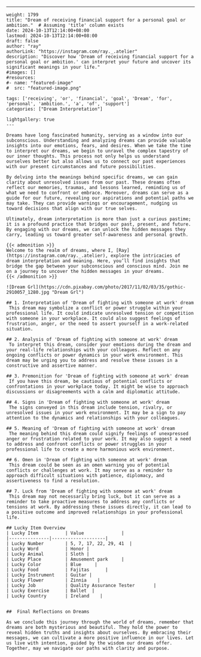 ---
    weight: 1799
    title: "Dream of receiving financial support for a personal goal or ambition."  # Assuming 'title' column exists
    date: 2024-10-13T12:14:00+08:00
    lastmod: 2024-10-13T12:14:00+08:00
    draft: false
    author: "ray"
    authorLink: "https://instagram.com/ray._.atelier"
    description: "Discover how 'Dream of receiving financial support for a personal goal or ambition.' can interpret your future and uncover its significant meanings in your life."
    #images: []
    #resources:
    #- name: "featured-image"
    #  src: "featured-image.png"
    
    tags: ['receiving', 'or', 'financial', 'goal', 'Dream', 'for', 'personal', 'ambition.', 'a', 'of', 'support']
    categories: ["Dream Interpretation"]
    
    lightgallery: true
    ---
    
    Dreams have long fascinated humanity, serving as a window into our subconscious. Understanding and analyzing dreams can provide valuable insights into our emotions, fears, and desires. When we take the time to interpret our dreams, we begin to unravel the complex tapestry of our inner thoughts. This process not only helps us understand ourselves better but also allows us to connect our past experiences with our present circumstances and future possibilities.
    
    By delving into the meanings behind specific dreams, we can gain clarity about unresolved issues from our past. These dreams often reflect our memories, traumas, and lessons learned, reminding us of what we need to confront or embrace. Moreover, dreams can serve as a guide for our future, revealing our aspirations and potential paths we may take. They can provide warnings or encouragement, nudging us toward decisions that align with our true selves.
    
    Ultimately, dream interpretation is more than just a curious pastime; it is a profound practice that bridges our past, present, and future. By engaging with our dreams, we can unlock the hidden messages they carry, leading us toward greater self-awareness and personal growth.
    
    {{< admonition >}}
    Welcome to the realm of dreams, where I, [Ray](https://instagram.com/ray._.atelier), explore the intricacies of dream interpretation and meaning. Here, you’ll find insights that bridge the gap between your subconscious and conscious mind. Join me on a journey to uncover the hidden messages in your dreams.
    {{< /admonition >}}
    
    ![Dream Grl](https://cdn.pixabay.com/photo/2017/11/02/03/35/gothic-2910057_1280.jpg "Dream Grl")
    
    ## 1. Interpretation of 'Dream of fighting with someone at work' dream
     This dream may symbolize a conflict or power struggle within your professional life. It could indicate unresolved tension or competition with someone in your workplace. It could also suggest feelings of frustration, anger, or the need to assert yourself in a work-related situation.
    
    ## 2. Analysis of 'Dream of fighting with someone at work' dream
     To interpret this dream, consider your emotions during the dream and your real-life relationships with your colleagues. Reflect on any ongoing conflicts or power dynamics in your work environment. This dream may be urging you to address and resolve these issues in a constructive and assertive manner.
    
    ## 3. Premonition for 'Dream of fighting with someone at work' dream
     If you have this dream, be cautious of potential conflicts or confrontations in your workplace today. It might be wise to approach discussions or disagreements with a calm and diplomatic attitude.
    
    ## 4. Signs in 'Dream of fighting with someone at work' dream
     The signs conveyed in this dream include tension, rivalry, or unresolved issues in your work environment. It may be a sign to pay attention to the dynamics and relationships with your colleagues.
    
    ## 5. Meaning of 'Dream of fighting with someone at work' dream
     The meaning behind this dream could signify feelings of unexpressed anger or frustration related to your work. It may also suggest a need to address and confront conflicts or power struggles in your professional life to create a more harmonious work environment.
    
    ## 6. Omen in 'Dream of fighting with someone at work' dream
     This dream could be seen as an omen warning you of potential conflicts or challenges at work. It may serve as a reminder to approach difficult situations with patience, diplomacy, and assertiveness to find a resolution.
    
    ## 7. Luck from 'Dream of fighting with someone at work' dream
     This dream may not necessarily bring luck, but it can serve as a reminder to take proactive measures to address any conflicts or tensions at work. By addressing these issues directly, it can lead to a positive outcome and improved relationships in your professional life.
    
    ## Lucky Item Overview
    | Lucky Item          | Value              |
    |---------------|--------------------|
    | Lucky Number        | 5, 7, 17, 22, 29, 41  |
    | Lucky Word          | Honor |
    | Lucky Animal        | Sloth |
    | Lucky Place         | Amusement park     |
    | Lucky Color         | Blue     |
    | Lucky Food          | Fajitas      |
    | Lucky Instrument    | Guitar |
    | Lucky Flower        | Zinnia    |
    | Lucky Job           | Quality Assurance Tester       |
    | Lucky Exercise      | Ballet  |
    | Lucky Country       | Ireland    |
    
    
    ##  Final Reflections on Dreams
    
    As we conclude this journey through the world of dreams, remember that dreams are both mysterious and beautiful. They hold the power to reveal hidden truths and insights about ourselves. By embracing their messages, we can cultivate a more positive influence in our lives. Let us live with intention, guided by the wisdom our dreams offer. Together, may we navigate our paths with clarity and purpose.
    
